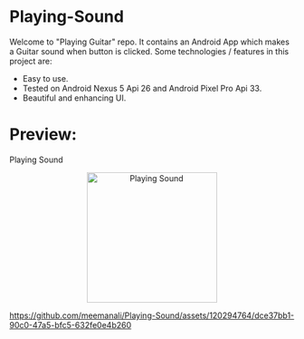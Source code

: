 # Playing-Sound
Welcome to "Playing Guitar" repo. It contains an Android App which makes a Guitar sound when button is clicked. Some technologies / features in this project are:

* Easy to use.
* Tested on Android Nexus 5 Api 26 and Android Pixel Pro Api 33.
* Beautiful and enhancing UI.

# Preview:

Playing Sound
<p align="center">
  <img src="https://github.com/meemanali/Playing-Sound/blob/master/Playing%20Sound.png" alt="Playing Sound" width="230" title="Normal Screen">
</p>

https://github.com/meemanali/Playing-Sound/assets/120294764/dce37bb1-90c0-47a5-bfc5-632fe0e4b260
